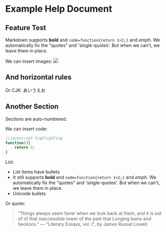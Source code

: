 # Example Help Document

## Feature Test

Markdown supports **bold** and `code=function{return 1+2;}` and *emph*. We automatically fix the "quotes" and 'single-quotes'. But when we can't, we leave them in place.

We can insert images:
![](c:/tp/pure/mo/icon256.png)

And horizontal rules
---
Or CJK: あいうえお

## Another Section

Sections are auto-numbered.

We can insert code:
```js
//javascript highlighting
function(){
	return 0;
}
```

List:
- List items have bullets
- It still supports **bold** and `code=function{return 1+2;}` and *emph*. We automatically fix the "quotes" and 'single-quotes'. But when we can't, we leave them in place.
- Unicode bullets

Or quote:
> "Things always seem fairer when we look back at them, and it is out of of that inaccessible tower of the past that Longing leans and beckons."
> — "Literary Essays, vol. I", by James Russel Lowell
